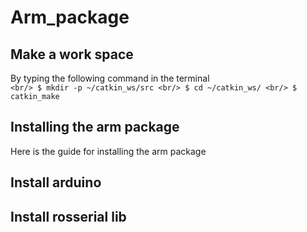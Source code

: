 # Arm_package
## Make a work space 
By typing the following command in the terminal
<br/> ```
<br/> $ mkdir -p ~/catkin_ws/src
<br/> $ cd ~/catkin_ws/
<br/> $ catkin_make ``` 
## Installing the arm package
Here is the guide for installing the arm package
## Install arduino
## Install rosserial lib
